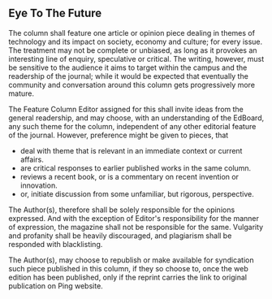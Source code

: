 ## Eye To The Future

The column shall feature one article or opinion piece dealing in themes of technology and its impact on society, economy and culture; for every issue. The treatment may not be complete or unbiased, as long as it provokes an interesting line of enquiry, speculative or critical. The writing, however, must be sensitive to the audience it aims to target within the campus and the readership of the journal; while it would be expected that eventually the community and conversation around this column gets progressively more mature.


The Feature Column Editor assigned for this shall invite ideas from the general readership, and may choose, with an understanding of the EdBoard, any such theme for the column, independent of any other editorial feature of the journal. However, preference might be given to pieces, that 
+ deal with theme that is relevant in an immediate context or current affairs.
+ are critical responses to earlier published works in the same column.
+ reviews a recent book, or is a commentary on recent invention or innovation.
+ or, initiate discussion from some unfamiliar, but rigorous, perspective.


The Author(s), therefore shall be solely responsible for the opinions expressed. And with the exception of Editor's responsibility for the manner of expression, the magazine shall not be responsible for the same. Vulgarity and profanity shall be heavily discouraged, and plagiarism shall be responded with blacklisting.


The Author(s), may choose to republish or make available for syndication such piece published in this column, if they so choose to, once the web edition has been published, only if the reprint carries the link to original publication on Ping website.
